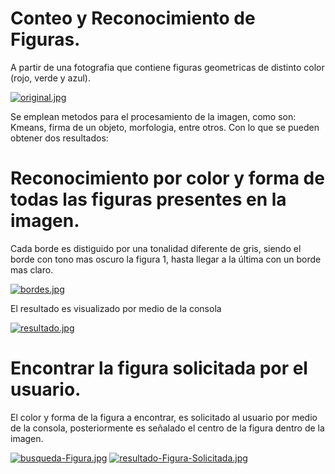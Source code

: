 # Conteo y Reconocimiento de Figuras.

 A partir de una fotografia que contiene figuras geometricas de distinto color (rojo, verde y azul).

[![original.jpg](https://i.postimg.cc/G2XVGH6P/original.jpg)](https://postimg.cc/gX6gPkzr)

 Se emplean metodos para el procesamiento de la imagen, como son: Kmeans, firma de un objeto, morfologia, entre otros. 
Con lo que se pueden obtener dos resultados:
# Reconocimiento por color y forma de todas las figuras presentes en la imagen.
 Cada borde es distiguido por una tonalidad diferente de gris, siendo el borde con tono mas oscuro la figura 1, hasta llegar a la última con un borde mas claro.

[![bordes.jpg](https://i.postimg.cc/Bbyz7RSX/bordes.jpg)](https://postimg.cc/7J3XfsTk)

El resultado es visualizado por medio de la consola

[![resultado.jpg](https://i.postimg.cc/sgPn5MhB/resultado.jpg)](https://postimg.cc/hXjbBPMg)

# Encontrar la figura solicitada por el usuario.
El color y forma de la figura a encontrar, es solicitado al usuario por medio de la consola, posteriormente es señalado el centro de la figura dentro de la imagen.

[![busqueda-Figura.jpg](https://i.postimg.cc/K8N8w5Tm/busqueda-Figura.jpg)](https://postimg.cc/nXXxQBTW)
[![resultado-Figura-Solicitada.jpg](https://i.postimg.cc/xTv73prT/resultado-Figura-Solicitada.jpg)](https://postimg.cc/RN0XMRVj)
